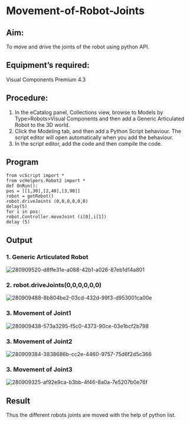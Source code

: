 # Movement-of-Robot-Joints
## Aim:  
To move and drive the joints of the robot using python API.

## Equipment’s required:
Visual Components Premium 4.3

## Procedure:
1. 	In the eCatalog panel, Collections view, browse to Models by Type>Robots>Visual Components and then add a Generic Articulated Robot to the 3D world.
2. 	Click the Modeling tab, and then add a Python Script behaviour. The script editor will open automatically when you add the behaviour.
3. 	In the script editor, add the code and then compile the code.

## Program
```
from vcScript import *
from vcHelpers.Robot2 import *
def OnRun():
pos = [[1,30],[2,40],[3,90]]
robot = getRobot()
robot.driveJoints (0,0,0,0,0,0)
delay(5)
for i in pos:
robot.Controller.moveJoint (i[0],i[1])
delay (5)

```
## Output
### 1. Generic Articulated Robot
![280909520-d8ffe31e-a088-42b1-a026-87eb1d14a801](https://github.com/Darkwebnew/Movement-of-Robot-Joints/assets/143114486/1c5832be-dfd0-4dd4-9444-96c5e01e23f8)
### 2. robot.driveJoints(0,0,0,0,0,0)
![280909488-8b804be2-03cd-432d-99f3-d953001ca00e](https://github.com/Darkwebnew/Movement-of-Robot-Joints/assets/143114486/ef2a6e30-f87c-4df2-935e-9cfb5b06a107)
### 3. Movement of Joint1
![280909438-573a3295-f5c0-4373-90ce-03e1bcf2b798](https://github.com/Darkwebnew/Movement-of-Robot-Joints/assets/143114486/3177fa26-2033-48e4-a8eb-7ead9c711e9d)
### 3. Movement of Joint2
![280909384-3838686b-cc2e-4460-9757-75d6f2d5c366](https://github.com/Darkwebnew/Movement-of-Robot-Joints/assets/143114486/5a629638-c63e-4faf-9928-8a6461d6aea3)
### 3. Movement of Joint3
![280909325-af92e9ca-b3bb-4f46-8a0a-7e5207b0e76f](https://github.com/Darkwebnew/Movement-of-Robot-Joints/assets/143114486/4c9f7213-a9c8-4d2f-bfd7-54dbf04763d2)
## Result 
Thus the different robots joints are moved with the help of python list.
